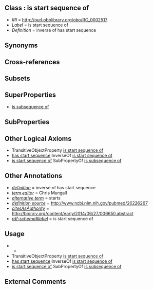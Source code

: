 
## Class : is start sequence of

 * *IRI* = http://purl.obolibrary.org/obo/RO_0002517
 * *Label* = is start sequence of
 * *Definition* = inverse of has start sequence

## Synonyms


## Cross-references


## Subsets


## SuperProperties

 * [is subsequence of](../../RO/25/RO_0002525.md)

## SubProperties


## Other Logical Axioms

 * TransitiveObjectProperty [is start sequence of](../../RO/17/RO_0002517.md)
 * [has start sequence](../../RO/16/RO_0002516.md) InverseOf [is start sequence of](../../RO/17/RO_0002517.md)
 * [is start sequence of](../../RO/17/RO_0002517.md) SubPropertyOf [is subsequence of](../../RO/25/RO_0002525.md)

## Other Annotations

 * *[definition](../../IAO/15/IAO_0000115.md)* = inverse of has start sequence
 * *[term editor](../../IAO/17/IAO_0000117.md)* = Chris Mungall
 * *[alternative term](../../IAO/18/IAO_0000118.md)* = starts
 * *[definition source](../../IAO/19/IAO_0000119.md)* = http://www.ncbi.nlm.nih.gov/pubmed/20226267
 * *[citesAsAuthority](../../ty/citesAsAuthority.md)* = http://biorxiv.org/content/early/2014/06/27/006650.abstract
 * *[rdf-schema#label](../../el/rdf-schema#label.md)* = is start sequence of

## Usage

 * -
 * TransitiveObjectProperty [is start sequence of](../../RO/17/RO_0002517.md)
 * [has start sequence](../../RO/16/RO_0002516.md) InverseOf [is start sequence of](../../RO/17/RO_0002517.md)
 * [is start sequence of](../../RO/17/RO_0002517.md) SubPropertyOf [is subsequence of](../../RO/25/RO_0002525.md)

## External Comments


